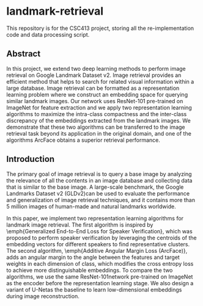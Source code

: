 # landmark-retrieval
This repository is for the CSC413 project, storing all the re-implementation code and data processing script.

## Abstract
In this project, we extend two deep learning methods to perform image retrieval on Google Landmark Dataset v2. Image retrieval provides an efficient method that helps to search for related visual information within a large database. Image retrieval can be formatted as a representation learning problem where we construct an embedding space for querying similar landmark images. Our network uses ResNet-101 pre-trained on ImageNet for feature extraction and we apply two representation learning algorithms to maximize the intra-class compactness and the inter-class discrepancy of the embeddings extracted from the landmark images. We demonstrate that these two algorithms can be transferred to the image retrieval task beyond its application in the original domain, and one of the algorithms ArcFace obtains a superior retrieval performance.

## Introduction
The primary goal of image retrieval is to query a base image by analyzing the relevance of all the contents in an image database and collecting data that is similar to the base image. A large-scale benchmark, the Google Landmarks Dataset v2 (GLDv2)can be used to evaluate the performance and generalization of image retrieval techniques, and it contains more than 5 million images of human-made and natural landmarks worldwide. 

In this paper, we implement two representation learning algorithms for landmark image retrieval. The first algorithm is inspired by \emph{Generalized End-to-End Loss for Speaker Verification}, which was proposed to perform speaker verification by leveraging the centroids of the embedding vectors for different speakers to find representative clusters. The second algorithm, \emph{Additive Angular Margin Loss (ArcFace)}, adds an angular margin to the angle between the features and target weights in each dimension of class, which modifies the cross entropy loss to achieve more distinguishable embeddings. To compare the two algorithms, we use the same ResNet-101network pre-trained on ImageNet as the encoder before the representation learning stage. We also design a variant of U-Netas the baseline to learn low-dimensional embeddings during image reconstruction.

